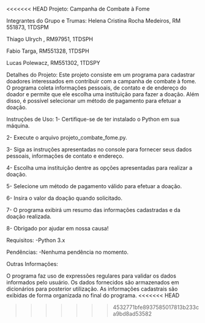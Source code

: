 <<<<<<< HEAD
Projeto: Campanha de Combate à Fome

Integrantes do Grupo e Trumas:
Helena Cristina Rocha Medeiros, RM 551873, 1TDSPM 

Thiago Ulrych , RM97951, 1TDSPH 

Fabio Targa, RM551328, 1TDSPH 

Lucas Polewacz, RM551302, 1TDSPY 

Detalhes do Projeto:
Este projeto consiste em um programa para cadastrar doadores interessados em contribuir com a campanha de combate à fome. O programa coleta informações pessoais, de contato e de endereço do doador e permite que ele escolha uma instituição para fazer a doação. Além disso, é possível selecionar um método de pagamento para efetuar a doação.

Instruções de Uso:
1- Certifique-se de ter instalado o Python em sua máquina.

2- Execute o arquivo projeto_combate_fome.py.

3- Siga as instruções apresentadas no console para fornecer seus dados pessoais, informações de contato e endereço.

4- Escolha uma instituição dentre as opções apresentadas para realizar a doação.

5- Selecione um método de pagamento válido para efetuar a doação.

6- Insira o valor da doação quando solicitado.

7- O programa exibirá um resumo das informações cadastradas e da doação realizada.

8- Obrigado por ajudar em nossa causa!

Requisitos:
-Python 3.x

Pendências:
-Nenhuma pendência no momento.

Outras Informações:

O programa faz uso de expressões regulares para validar os dados informados pelo usuário.
Os dados fornecidos são armazenados em dicionários para posterior utilização.
As informações cadastrais são exibidas de forma organizada no final do programa.
<<<<<<< HEAD
>>>>>>> 4532771bfe8937585017813b233ca9bd8ad53582

